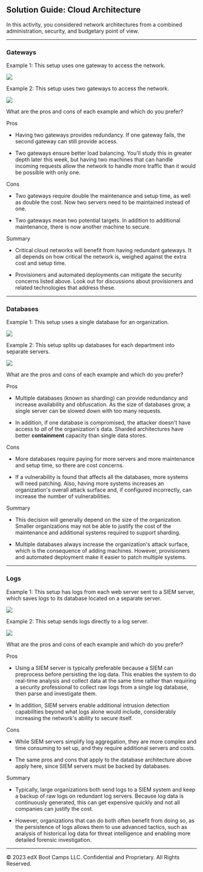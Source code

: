 ## Solution Guide: Cloud Architecture

In this activity, you considered network architectures from a combined administration, security, and budgetary point of view.

---

### Gateways

Example 1: This setup uses one gateway to access the network.

![](Images/One_gateway.png)

Example 2: This setup uses two gateways to access the network.

![](Images/Two_gateways.png)

What are the pros and cons of each example and which do you prefer?

Pros

- Having two gateways provides redundancy. If one gateway fails, the second gateway can still provide access. 

- Two gateways ensure better load balancing. You'll study this in greater depth later this week, but having two machines that can handle incoming requests allow the network to handle more traffic than it would be possible with only one.

Cons

- Two gateways require double the maintenance and setup time, as well as double the cost. Now two servers need to be maintained instead of one.

- Two gateways mean two potential targets. In addition to additional maintenance, there is now another machine to secure.

Summary

- Critical cloud networks will benefit from having redundant gateways. It all depends on how critical the network is, weighed against the extra cost and setup time.

- Provisioners and automated deployments can mitigate the security concerns listed above. Look out for discussions about provisioners and related technologies that address these.

---

### Databases

Example 1: This setup uses a single database for an organization.

![](Images/single_database.png)

Example 2: This setup splits up databases for each department into separate servers.

![](Images/Sharding.png)

What are the pros and cons of each example and which do you prefer?

Pros

- Multiple databases (known as sharding) can provide redundancy and increase availability and obfuscation. As the size of databases grow, a single server can be slowed down with too many requests. 

- In addition, if one database is compromised, the attacker doesn't have access to _all_ of the organization's data. Sharded architectures have better **containment** capacity than single data stores.

Cons
- More databases require paying for more servers and more maintenance and setup time, so there are cost concerns.

- If a vulnerability is found that affects all the databases, more systems will need patching. Also, having more systems increases an organization's overall attack surface and, if configured incorrectly, can increase the number of vulnerabilities. 

Summary

- This decision will generally depend on the size of the organization. Smaller organizations may not be able to justify the cost of the maintenance and additional systems required to support sharding.

- Multiple databases always increase the organization's attack surface, which is the consequence of adding machines. However, provisioners and automated deployment make it easier to patch multiple systems.

---

### Logs

Example 1: This setup has logs from each web server sent to a SIEM server, which saves logs to its database located on a separate server. 

![](Images/Splunk_server.png)

Example 2: This setup sends logs directly to a log server. 

![](Images/log_server.png)

What are the pros and cons of each example and which do you prefer?

Pros
- Using a SIEM server is typically preferable because a SIEM can preprocess before persisting the log data. This enables the system to do real-time analysis and collect data at the same time rather than requiring a security professional to collect raw logs from a single log database, then parse and investigate them.

- In addition, SIEM servers enable additional intrusion detection capabilities beyond what logs alone would include, considerably increasing the network's ability to secure itself.

Cons
- While SIEM servers simplify log aggregation, they are more complex and time consuming to set up, and they require additional servers and costs.

- The same pros and cons that apply to the database architecture above apply here, since SIEM servers must be backed by databases.

Summary

- Typically, large organizations both send logs to a SIEM system and keep a backup of raw logs on redundant log servers. Because log data is continuously generated, this can get expensive quickly and not all companies can justify the cost.

- However, organizations that can do both often benefit from doing so, as the persistence of logs allows them to use advanced tactics, such as analysis of historical log data for threat intelligence and enabling more detailed forensic investigation.

---

© 2023 edX Boot Camps LLC. Confidential and Proprietary. All Rights Reserved.
